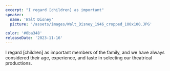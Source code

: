 ```yaml
---
excerpt: "I regard [children] as important"
speaker:
  name: 'Walt Disney'
  picture: '/assets/images/Walt_Disney_1946_cropped_100x100.JPG'

color: '#0ba348'
releaseDate: '2023-11-16'
---
```

I regard [children] as important members of the family, and we have always considered their age, experience, and taste in selecting our theatrical productions.
